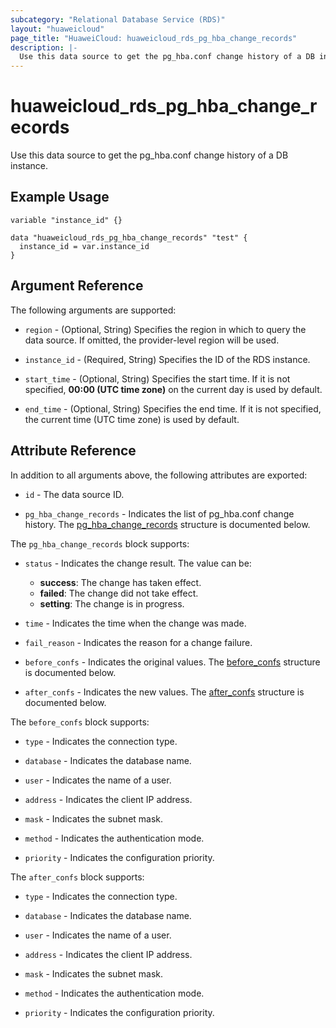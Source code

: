 ```yaml
---
subcategory: "Relational Database Service (RDS)"
layout: "huaweicloud"
page_title: "HuaweiCloud: huaweicloud_rds_pg_hba_change_records"
description: |-
  Use this data source to get the pg_hba.conf change history of a DB instance.
---
```


# huaweicloud_rds_pg_hba_change_records

Use this data source to get the pg_hba.conf change history of a DB instance.

## Example Usage

```hcl
variable "instance_id" {}

data "huaweicloud_rds_pg_hba_change_records" "test" {
  instance_id = var.instance_id
}
```

## Argument Reference

The following arguments are supported:

* `region` - (Optional, String) Specifies the region in which to query the data source.
  If omitted, the provider-level region will be used.

* `instance_id` - (Required, String) Specifies the ID of the RDS instance.

* `start_time` - (Optional, String) Specifies the start time. If it is not specified, **00:00 (UTC time zone)** on the
  current day is used by default.

* `end_time` - (Optional, String) Specifies the end time. If it is not specified, the current time (UTC time zone) is
  used by default.

## Attribute Reference

In addition to all arguments above, the following attributes are exported:

* `id` - The data source ID.

* `pg_hba_change_records` - Indicates the list of pg_hba.conf change history.
  The [pg_hba_change_records](#pg_hba_change_records_struct) structure is documented below.

<a name="pg_hba_change_records_struct"></a>
The `pg_hba_change_records` block supports:

* `status` - Indicates the change result. The value can be:
  + **success**: The change has taken effect.
  + **failed**: The change did not take effect.
  + **setting**: The change is in progress.

* `time` - Indicates the time when the change was made.

* `fail_reason` - Indicates the reason for a change failure.

* `before_confs` - Indicates the original values.
  The [before_confs](#before_confs_struct) structure is documented below.

* `after_confs` - Indicates the new values.
  The [after_confs](#after_confs_struct) structure is documented below.

<a name="before_confs_struct"></a>
The `before_confs` block supports:

* `type` - Indicates the connection type.

* `database` - Indicates the database name.

* `user` - Indicates the name of a user.

* `address` - Indicates the client IP address.

* `mask` - Indicates the subnet mask.

* `method` - Indicates the authentication mode.

* `priority` - Indicates the configuration priority.

<a name="after_confs_struct"></a>
The `after_confs` block supports:

* `type` - Indicates the connection type.

* `database` - Indicates the database name.

* `user` - Indicates the name of a user.

* `address` - Indicates the client IP address.

* `mask` - Indicates the subnet mask.

* `method` - Indicates the authentication mode.

* `priority` - Indicates the configuration priority.
